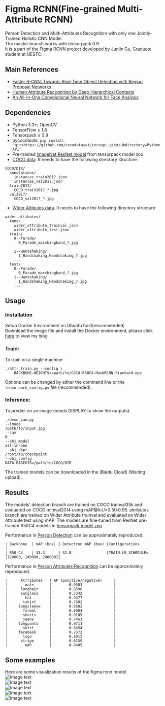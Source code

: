 # Figma RCNN(Fine-grained Multi-Attribute RCNN)
Person Detection and Multi-Attributes Recognition with only one Jointly-Trained Holistic CNN Model<br/>
The master branch works with tensorpack 0.9 <br/>
It is a part of the Figma RCNN project developed by Junlin Gu, Graduate student at UESTC.

## Main References
+ [Faster R-CNN: Towards Real-Time Object Detection with Region Proposal Networks](https://arxiv.org/abs/1506.01497)
+ [Human Attribute Recognition by Deep Hierarchical Contexts](http://mmlab.ie.cuhk.edu.hk/projects/WIDERAttribute.html)
+ [An All-In-One Convolutional Neural Network for Face Analysis](https://www.researchgate.net/publication/309663347_An_All-In-One_Convolutional_Neural_Network_for_Face_Analysis)

## Dependencies
+ Python 3.3+; OpenCV
+ TensorFlow ≥ 1.6
+ Tensorpack ≥ 0.9
+ pycocotools: `pip install 'git+https://github.com/cocodataset/cocoapi.git#subdirectory=PythonAPI'`
+ Pre-trained [ImageNet ResNet model](http://models.tensorpack.com/FasterRCNN/)
  from tensorpack model zoo
+ [COCO data](http://cocodataset.org/#download). It needs to have the following directory structure:
```
COCO/DIR/
  annotations/
    instances_train201?.json
    instances_val201?.json
  train201?/
    COCO_train201?_*.jpg
  val201?/
    COCO_val201?_*.jpg
```
+ [Wider Attibutes data](https://drive.google.com/open?id=0B-PXtfvNMLanWEVCaHZnR0RHSlE). It needs to have the following directory structure:
```
wider attibutes/
  Anno/
    wider_attribute_trainval.json
    wider_attribute_test.json
  train/
    0--Parade/
      0_Parade_marchingband_?.jpg

    1--Handshaking/
      1_Handshaking_Handshaking_?.jpg
    ...
  test/
    0--Parade/
      0_Parade_marchingband_?.jpg
    1--Handshaking/
      1_Handshaking_Handshaking_?.jpg
    ...
```

## Usage
### Installation

Setup Docker Environment on Ubuntu host(recommended)<br/>
Download the image file and install the Docker environment, please click [here](https://blog.csdn.net/weixin_38502181/article/details/84632610) to view my blog

### Train:

To train on a single machine:
```
./attr_train.py --config \
    BACKBONE.WEIGHTS=/path/to/COCO-R50C4-MaskRCNN-Standard.npz
```

Options can be changed by either the command line or the `tensorpack_config.py` file (recommended).

### Inference:

To predict on an image (needs DISPLAY to show the outputs):
```
./demo_cam.py 
--image
/path/to/input.jpg
--cam
0
--obj_model
all-in-one
--obj_ckpt
/root/to/checkpoint
--obj_config
DATA.BASEDIR=/path/to/COCO/DIR
```

The trained models can be downloaded in the [Baidu Cloud] (Waiting upload).

## Results

The models' detection branch are trained on COCO trainval35k and evaluated on COCO minival2014 using mAP@IoU=0.50:0.95. attributes branch are trained on Wider Attribute trainval and evaluated on Wider Attribute test using mAP.
The models are fine-tuned from ResNet pre-trained R50C4 models in
[tensorpack model zoo](http://models.tensorpack.com/FasterRCNN/)

Performance in [Person Detection](https://github.com/facebookresearch/Detectron/) can
be approximately reproduced.

    | Backbone  | mAP (box) | Detectron mAP (box) |Configurations                            |
    | R50-C4    | 33.3      | 32.8                |TRAIN.LR_SCHEDULE=[120000, 240000, 280000]|

Performance in [Person Attributes Recognition](http://mmlab.ie.cuhk.edu.hk/projects/WIDERAttribute.html) can
be approximately reproduced.
   
    |      Atrributes   | AP (positive/negative)     |
    |        male       |        0.9503              |
    |      longhair     |        0.8598              |
    |      sunglass     |        0.7342              |
    |        hat        |        0.9477              |
    |       tshirt      |        0.7892              |
    |     longsleeve    |        0.9602              |
    |       formal      |        0.8084              |
    |       shorts      |        0.9105              |
    |       jeans       |        0.7461              |
    |     longpants     |        0.9711              |
    |       skirt       |        0.8454              |
    |     facemask      |        0.7372              |
    |       logo        |        0.8912              |
    |      stripe       |        0.6159              |
    |        mAP        |        0.8405              |
 
## Some examples

Here are some visualization results of the figma rcnn model.<br/>
![Image text](https://github.com/itmessager/Figma_RCNN/blob/master/demo/1.png)<br/>
![Image text](https://github.com/itmessager/Figma_RCNN/blob/master/demo/2.png)<br/>
![Image text](https://github.com/itmessager/Figma_RCNN/blob/master/demo/3.png)<br/>
![Image text](https://github.com/itmessager/Figma_RCNN/blob/master/demo/4.png)<br/>
![Image text](https://github.com/itmessager/Figma_RCNN/blob/master/demo/5.png)